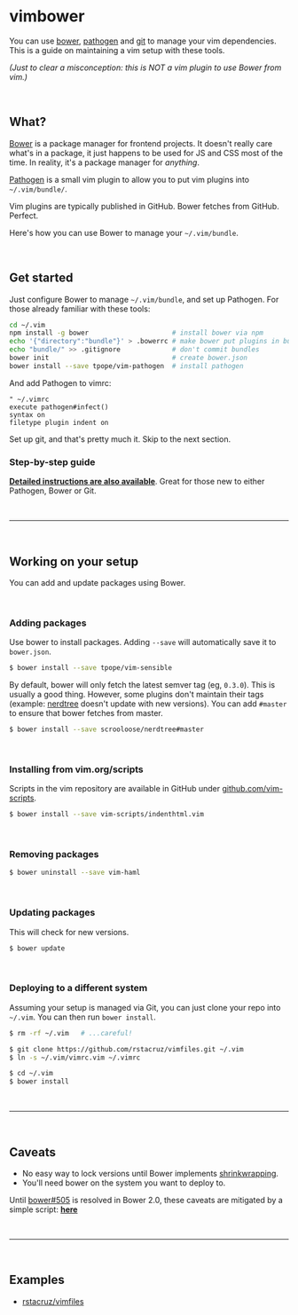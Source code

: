 # vimbower

You can use [bower], [pathogen] and [git] to manage your vim dependencies. This is a guide on maintaining a vim setup with these tools.

*(Just to clear a misconception: this is NOT a vim plugin to use Bower from vim.)*

<br>

## What?

[Bower] is a package manager for frontend projects. It doesn't really care what's in a package, it just happens to be used for JS and CSS most of the time. In reality, it's a package manager for *anything*.

[Pathogen] is a small vim plugin to allow you to put vim plugins into `~/.vim/bundle/`.

Vim plugins are typically published in GitHub. Bower fetches from GitHub. Perfect.

Here's how you can use Bower to manage your `~/.vim/bundle`.

<br>

## Get started

Just configure Bower to manage `~/.vim/bundle`, and set up Pathogen. For those already familiar with these tools:

```sh
cd ~/.vim
npm install -g bower                     # install bower via npm
echo '{"directory":"bundle"}' > .bowerrc # make bower put plugins in bundle/
echo "bundle/" >> .gitignore             # don't commit bundles
bower init                               # create bower.json
bower install --save tpope/vim-pathogen  # install pathogen
```

And add Pathogen to vimrc:

```vim
" ~/.vimrc
execute pathogen#infect()
syntax on
filetype plugin indent on
```

Set up git, and that's pretty much it. Skip to the next section.

### Step-by-step guide

**[Detailed instructions are also available](Details.md)**. Great for those new to either Pathogen, Bower or Git.

<br>

----

<br>

## Working on your setup

You can add and update packages using Bower.

<br>

### Adding packages

Use bower to install packages. Adding `--save` will automatically save it to `bower.json`.

```sh
$ bower install --save tpope/vim-sensible
```

By default, bower will only fetch the latest semver tag (eg, `0.3.0`). This is usually a good thing. However, some plugins don't maintain their tags (example: [nerdtree] doesn't update with new versions). You can add `#master` to ensure that bower fetches from master.

```sh
$ bower install --save scrooloose/nerdtree#master
```

<br>

### Installing from vim.org/scripts

Scripts in the vim repository are available in GitHub under [github.com/vim-scripts].

```sh
$ bower install --save vim-scripts/indenthtml.vim
```

<br>

### Removing packages

```sh
$ bower uninstall --save vim-haml
```

<br>

### Updating packages

This will check for new versions.

```sh
$ bower update
```

<br>

### Deploying to a different system

Assuming your setup is managed via Git, you can just clone your repo into `~/.vim`. You can then run `bower install`.

```sh
$ rm -rf ~/.vim   # ...careful!

$ git clone https://github.com/rstacruz/vimfiles.git ~/.vim
$ ln -s ~/.vim/vimrc.vim ~/.vimrc

$ cd ~/.vim
$ bower install
```

<br>

----

<br>

## Caveats

* No easy way to lock versions until Bower implements [shrinkwrapping][bower#505].
* You'll need bower on the system you want to deploy to.

Until [bower#505] is resolved in Bower 2.0, these caveats are mitigated by a simple script: **[here](https://github.com/rstacruz/vimfiles/blob/master/bin/lock)**

<br>

----

<br>

## Examples

* [rstacruz/vimfiles](http://github.com/rstacruz/vimfiles)

[pathogen]: https://github.com/tpope/vim-pathogen
[bower]: http://bower.io
[Homebrew]: http://brew.sh
[nvm]: https://github.com/creationix/nvm
[node.js]: http://nodejs.org
[pathogen-setup]: https://github.com/tpope/vim-pathogen#runtime-path-manipulation
[git]: http://git-scm.com
[nerdtree]: https://github.com/scrooloose/nerdtree/releases
[bower#505]: https://github.com/bower/bower/issues/505
[github.com/vim-scripts]: https://github.com/vim-scripts
